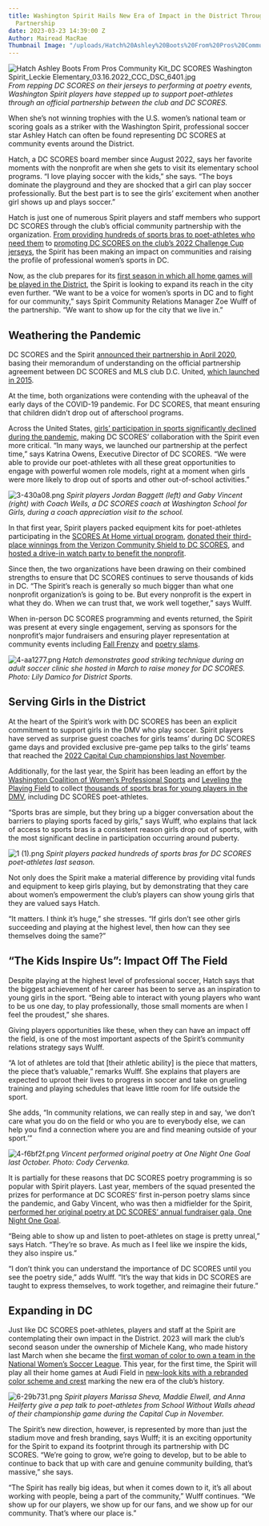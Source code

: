 ```yaml
---
title: Washington Spirit Hails New Era of Impact in the District Through DC SCORES
  Partnership
date: 2023-03-23 14:39:00 Z
Author: Mairead MacRae
Thumbnail Image: "/uploads/Hatch%20Ashley%20Boots%20From%20Pros%20Community%20Kit_DC%20SCORES%20Washington%20Spirit_Leckie%20Elementary_03.16.2022_CCC_DSC_6401.jpg"
---
```


![Hatch Ashley Boots From Pros Community Kit_DC SCORES Washington Spirit_Leckie Elementary_03.16.2022_CCC_DSC_6401.jpg](/uploads/Hatch%20Ashley%20Boots%20From%20Pros%20Community%20Kit_DC%20SCORES%20Washington%20Spirit_Leckie%20Elementary_03.16.2022_CCC_DSC_6401.jpg)
*From repping DC SCORES on their jerseys to performing at poetry events, Washington Spirit players have stepped up to support poet-athletes through an official partnership between the club and DC SCORES.*











When she’s not winning trophies with the U.S. women’s national team or scoring goals as a striker with the Washington Spirit, professional soccer star Ashley Hatch can often be found representing DC SCORES at community events around the District.

Hatch, a DC SCORES board member since August 2022, says her favorite moments with the nonprofit are when she gets to visit its elementary school programs. “I love playing soccer with the kids,” she says. “The boys dominate the playground and they are shocked that a girl can play soccer professionally. But the best part is to see the girls’ excitement when another girl shows up and plays soccer.”

Hatch is just one of numerous Spirit players and staff members who support DC SCORES through the club’s official community partnership with the organization. [From providing hundreds of sports bras to poet-athletes who need them](https://www.dcscores.org/blog/2022/08/washington-spirit-players-prepare-more-than-500-new-sports-bras-for-delivery-to-dc-scores-poet-athletes) to [promoting DC SCORES on the club’s 2022 Challenge Cup jerseys](https://www.dcscores.org/blog/2022/03/washington-spirit-x-dc-scores-jersey-collab), the Spirit has been making an impact on communities and raising the profile of professional women’s sports in DC.

Now, as the club prepares for its [first season in which all home games will be played in the District](https://washingtonspirit.com/2022/12/06/washington-spirit-set-to-play-full-home-schedule-at-audi-field/), the Spirit is looking to expand its reach in the city even further. “We want to be a voice for women’s sports in DC and to fight for our community,” says Spirit Community Relations Manager Zoe Wulff of the partnership. “We want to show up for the city that we live in.”

## Weathering the Pandemic

DC SCORES and the Spirit [announced their partnership in April 2020](https://www.dcscores.org/blog/2020/04/washington-spirit-and-dc-scores-announce-long-term-community-partnership), basing their memorandum of understanding on the official partnership agreement between DC SCORES and MLS club D.C. United, [which launched in 2015](https://www.dcscores.org/about-us/mission-and-history/).

At the time, both organizations were contending with the upheaval of the early days of the COVID-19 pandemic. For DC SCORES, that meant ensuring that children didn’t drop out of afterschool programs.

Across the United States, [girls’ participation in sports significantly declined during the pandemic](https://www.womenssportsfoundation.org/articles_and_report/the-healing-power-of-sport/), making DC SCORES’ collaboration with the Spirit even more critical. “In many ways, we launched our partnership at the perfect time,” says Katrina Owens, Executive Director of DC SCORES. “We were able to provide our poet-athletes with all these great opportunities to engage with powerful women role models, right at a moment when girls were more likely to drop out of sports and other out-of-school activities.”

![3-430a08.png](/uploads/3-430a08.png)
*Spirit players Jordan Baggett (left) and Gaby Vincent (right) with Coach Wells, a DC SCORES coach at Washington School for Girls, during a coach appreciation visit to the school.*

In that first year, Spirit players packed equipment kits for poet-athletes participating in the [SCORES At Home virtual program](https://families.dcscores.org/at-home-activities), [donated their third-place winnings from the Verizon Community Shield to DC SCORES](https://www.nwslsoccer.com/news/national-womens-soccer-league-announces-winner-of-verizon-community-shield), and [hosted a drive-in watch party to benefit the nonprofit](https://www.universe.com/events/park-up-dc-washington-spirit-game-tickets-3H9VN4?fbclid=IwAR008fcG5BM6xOmRjysG8MUwulWselOChM7poSzKfYwqUU-UUDjbEakYsOg).

Since then, the two organizations have been drawing on their combined strengths to ensure that DC SCORES continues to serve thousands of kids in DC. “The Spirit’s reach is generally so much bigger than what one nonprofit organization’s is going to be. But every nonprofit is the expert in what they do. When we can trust that, we work well together,” says Wulff.

When in-person DC SCORES programming and events returned, the Spirit was present at every single engagement, serving as sponsors for the nonprofit’s major fundraisers and ensuring player representation at community events including [Fall Frenzy](https://www.dcscores.org/blog/2022/10/dc-scores-fall-frenzy-2022) and [poetry slams](https://www.dcscores.org/blog/2022/11/after-two-years-of-virtual-competitions-in-person-poetry-slams-return-for-dc-scores-poet-athletes).

![4-aa1277.png](/uploads/4-aa1277.png)
*Hatch demonstrates good striking technique during an adult soccer clinic she hosted in March to raise money for DC SCORES. Photo: Lily Damico for District Sports.*

## Serving Girls in the District

At the heart of the Spirit’s work with DC SCORES has been an explicit commitment to support girls in the DMV who play soccer. Spirit players have served as surprise guest coaches for girls teams’ during DC SCORES game days and provided exclusive pre-game pep talks to the girls’ teams that reached the [2022 Capital Cup championships last November](https://www.dcscores.org/blog/2022/11/twelve-middle-school-teams-compete-at-the-districts-most-iconic-soccer-venues-in-dc-scores-capital-cup-championships).

Additionally, for the last year, the Spirit has been leading an effort by the [Washington Coalition of Women’s Professional Sports](https://wjla.com/sports/content/dc-professional-sports-teams-create-washington-coalition-of-womans-professional-sports) and [Leveling the Playing Field](https://www.levelingtheplayingfield.org/) to collect [thousands of sports bras for young players in the DMV](https://washingtonspirit.com/2022/06/01/washington-spirit-collecting-sports-bra-donations-at-next-two-home-games/), including DC SCORES poet-athletes.

“Sports bras are simple, but they bring up a bigger conversation about the barriers to playing sports faced by girls,” says Wulff, who explains that lack of access to sports bras is a consistent reason girls drop out of sports, with the most significant decline in participation occurring around puberty.

![1 (1).png](/uploads/1%20(1).png)
*Spirit players packed hundreds of sports bras for DC SCORES poet-athletes last season.*

Not only does the Spirit make a material difference by providing vital funds and equipment to keep girls playing, but by demonstrating that they care about women’s empowerment the club’s players can show young girls that they are valued says Hatch.

“It matters. I think it’s huge,” she stresses. “If girls don’t see other girls succeeding and playing at the highest level, then how can they see themselves doing the same?”

## “The Kids Inspire Us”: Impact Off The Field

Despite playing at the highest level of professional soccer, Hatch says that the biggest achievement of her career has been to serve as an inspiration to young girls in the sport. “Being able to interact with young players who want to be us one day, to play professionally, those small moments are when I feel the proudest,” she shares.

Giving players opportunities like these, when they can have an impact off the field, is one of the most important aspects of the Spirit’s community relations strategy says Wulff.

“A lot of athletes are told that \[their athletic ability\] is the piece that matters, the piece that’s valuable,” remarks Wulff. She explains that players are expected to uproot their lives to progress in soccer and take on grueling training and playing schedules that leave little room for life outside the sport.

She adds, “In community relations, we can really step in and say, ‘we don’t care what you do on the field or who you are to everybody else, we can help you find a connection where you are and find meaning outside of your sport.’”

![4-f6bf2f.png](/uploads/4-f6bf2f.png)
*Vincent performed original poetry at One Night One Goal last October. Photo: Cody Cervenka.*

It is partially for these reasons that DC SCORES poetry programming is so popular with Spirit players. Last year, members of the squad presented the prizes for performance at DC SCORES’ first in-person poetry slams since the pandemic, and Gaby Vincent, who was then a midfielder for the Spirit, [performed her original poetry at DC SCORES’ annual fundraiser gala, One Night One Goal](https://www.dcscores.org/blog/2022/10/one-night-one-goal-2022).

“Being able to show up and listen to poet-athletes on stage is pretty unreal,” says Hatch. “They’re so brave. As much as I feel like we inspire the kids, they also inspire us.”

“I don’t think you can understand the importance of DC SCORES until you see the poetry side,” adds Wulff. “It’s the way that kids in DC SCORES are taught to express themselves, to work together, and reimagine their future.”

## Expanding in DC

Just like DC SCORES poet-athletes, players and staff at the Spirit are contemplating their own impact in the District. 2023 will mark the club’s second season under the ownership of Michele Kang, who made history last March when she became the [first woman of color to own a team in the National Women’s Soccer League](https://www.nbcwashington.com/news/sports/trailblazer-michele-kang-becomes-washington-spirits-owner/3012569/). This year, for the first time, the Spirit will play all their home games at Audi Field in [new-look kits with a rebranded color scheme and crest](https://washingtonspirit.com/2023/03/01/washington-spirit-unveils-new-kit-and-crest-colors-for-2023-season/) marking the new era of the club’s history.

![6-29b731.png](/uploads/6-29b731.png)
*Spirit players Marissa Sheva, Maddie Elwell, and Anna Heilferty give a pep talk to poet-athletes from School Without Walls ahead of their championship game during the Capital Cup in November.*

The Spirit’s new direction, however, is represented by more than just the stadium move and fresh branding, says Wulff; it is an exciting opportunity for the Spirit to expand its footprint through its partnership with DC SCORES. “We’re going to grow, we’re going to develop, but to be able to continue to back that up with care and genuine community building, that’s massive,” she says.

“The Spirit has really big ideas, but when it comes down to it, it’s all about working with people, being a part of the community,” Wulff continues. “We show up for our players, we show up for our fans, and we show up for our community. That’s where our place is.”